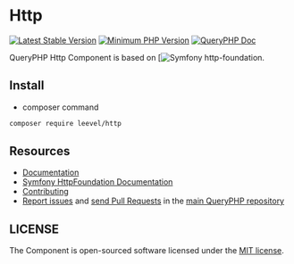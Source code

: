 Http
=================

[![Latest Stable Version](http://img.shields.io/packagist/v/leevel/http.svg)](https://packagist.org/packages/leevel/http)
<a href="https://php.net"><img src="https://img.shields.io/badge/php-%3E%3D%208.0.0-8892BF.svg" alt="Minimum PHP Version"></a>
[![QueryPHP Doc](https://img.shields.io/badge/docs-passing-green.svg?maxAge=2592000)](https://www.queryphp.com/docs/)

QueryPHP Http Component is based on [![Symfony http-foundation](https://github.com/symfony/http-foundation).

## Install

- composer command

```bash
composer require leevel/http
```

Resources
---------

  * [Documentation](https://www.queryphp.com/docs/component/http/)
  * [Symfony HttpFoundation Documentation](https://symfony.com/doc/current/components/http_foundation.html)
  * [Contributing](https://www.queryphp.com/docs/developer/)
  * [Report issues](https://github.com/hunzhiwange/framework/issues) and
    [send Pull Requests](https://github.com/hunzhiwange/framework/pulls)
    in the [main QueryPHP repository](https://github.com/hunzhiwange/framework)

## LICENSE

The Component is open-sourced software licensed under the [MIT license](LICENSE).